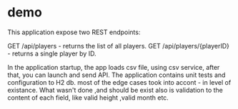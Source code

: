 # demo
This application  expose two REST endpoints:

GET /api/players - returns the list of all players.
GET /api/players/{playerID} - returns a single player by ID.

In the application startup, the app loads csv file, using csv service, after that, you can launch and send API.
The application contains unit tests and configuration to H2 db. 
most of the edge cases took into accont - in level of existance.
What wasn't done ,and should be exist also is validation to the content of each field, like valid height ,valid month etc.
